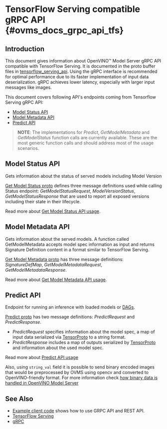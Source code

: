 # TensorFlow Serving compatible gRPC API {#ovms_docs_grpc_api_tfs}

## Introduction 
This document gives information about OpenVINO&trade; Model Server gRPC API compatible with TensorFlow Serving. It is documented in the proto buffer files in [tensorflow_serving_api](https://github.com/tensorflow/serving/tree/r2.9/tensorflow_serving/apis). 
Using the gRPC interface is recommended for optimal performance due to its faster implementation of input data deserialization. gRPC achieves lower latency, especially with larger input messages like images. 

This document covers following API's endpoints coming from Tensorflow Serving gRPC API:
* <a href="#model-status">Model Status API</a>
* <a href="#model-metadata">Model Metadata API </a>
* <a href="#predict">Predict API </a>

> **NOTE**: The implementations for *Predict*, *GetModelMetadata* and *GetModelStatus* function calls are currently available. 
These are the most generic function calls and should address most of the usage scenarios.

## Model Status API <a name="model-status"></a>

Gets information about the status of served models including Model Version

 [Get Model Status proto](https://github.com/tensorflow/serving/blob/master/tensorflow_serving/apis/get_model_status.proto) defines three message definitions used while calling Status endpoint: *GetModelStatusRequest*, *ModelVersionStatus*, *GetModelStatusResponse* that are used to report all exposed versions including their state in their lifecycle.

 Read more about [Get Model Status API usage](https://github.com/openvinotoolkit/model_server/blob/releases/2023/2/client/python/tensorflow-serving-api/samples/README.md#model-status-api).


## Model Metadata API <a name="model-metadata"></a>

Gets information about the served models. A function called GetModelMetadata accepts model spec information as input and returns Signature Definition content in a format similar to TensorFlow Serving.
 
[Get Model Metadata proto](https://github.com/tensorflow/serving/blob/master/tensorflow_serving/apis/get_model_metadata.proto) has three message definitions: *SignatureDefMap*, *GetModelMetadataRequest*, *GetModelMetadataResponse*. 

Read more about [Get Model Metadata API usage](https://github.com/openvinotoolkit/model_server/blob/releases/2023/2/client/python/tensorflow-serving-api/samples/README.md#model-metadata-api).


## Predict API <a name="predict"></a>

Endpoint for running an inference with loaded models or [DAGs](./dag_scheduler.md).

[Predict proto](https://github.com/tensorflow/serving/blob/r2.9/tensorflow_serving/apis/predict.proto) has two message definitions: *PredictRequest* and  *PredictResponse*.
 * *PredictRequest* specifies information about the model spec, a map of input data serialized via 
[TensorProto](https://github.com/tensorflow/tensorflow/blob/master/tensorflow/core/framework/tensor.proto) to a string format.
 * *PredictResponse* includes a map of outputs serialized by
[TensorProto](https://github.com/tensorflow/tensorflow/blob/master/tensorflow/core/framework/tensor.proto) and information about the used model spec.

Read more about [Predict API usage](https://github.com/openvinotoolkit/model_server/blob/releases/2023/2/client/python/tensorflow-serving-api/samples/README.md#predict-api)

Also, using `string_val` field it is possible to send binary encoded images that would be preprocessed by OVMS using opencv and converted to OpenVINO-friendly format. For more information check [how binary data is handled in OpenVINO Model Server](./binary_input_tfs.md)

## See Also

- [Example client code](https://github.com/openvinotoolkit/model_server/blob/releases/2023/2/client/python/tensorflow-serving-api/samples/README.md) shows how to use GRPC API and REST API.
- [TensorFlow Serving](https://github.com/tensorflow/serving)
- [gRPC](https://grpc.io/)

